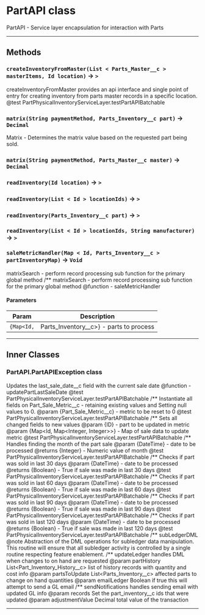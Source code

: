 # PartAPI class

 PartAPI - Service layer encapsulation for interaction with Parts

---
## Methods
### `createInventoryFromMaster(List < Parts_Master__c > masterItems, Id location)` → `>`

 createInventoryFromMaster provides an api interface and single point of entry for creating inventory from parts master records in a specific location. @test PartPhysicalInventoryServiceLayer.testPartAPIBatchable

### `matrix(String paymentMethod, Parts_Inventory__c part)` → `Decimal`

 Matrix - Determines the matrix value based on the requested part being sold.

### `matrix(String paymentMethod, Parts_Master__c master)` → `Decimal`
### `readInventory(Id location)` → `>`
### `readInventory(List < Id > locationIds)` → `>`
### `readInventory(Parts_Inventory__c part)` → `>`
### `readInventory(List < Id > locationIds, String manufacturer)` → `>`
### `saleMetricHandler(Map < Id, Parts_Inventory__c > partInventoryMap)` → `Void`

 matrixSearch - perform record processing sub function for the primary global method /** matrixSearch - perform record processing sub function for the primary global method @function - saleMetricHandler

#### Parameters
|Param|Description|
|-----|-----------|
|`{Map<Id,` |  Parts_Inventory__c>} - parts to process |

---
## Inner Classes

### PartAPI.PartAPIException class

 Updates the last_sale_date__c field with the current sale date @function - updatePartLastSaleDate @test PartPhysicalInventoryServiceLayer.testPartAPIBatchable /** Instantiate all fields on Part_Sale_Metric__c - retaining existing values and Setting null values to 0. @param {Part_Sale_Metric__c} - metric to be reset to 0 @test PartPhysicalInventoryServiceLayer.testPartAPIBatchable /** Sets all changed fields to new values @param {ID} - part to be updated in metric @param {Map<Id, Map<Integer, Integer>>} - Map of sale data to update metric @test PartPhysicalInventoryServiceLayer.testPartAPIBatchable /** Handles finding the month of the part sale @param {DateTime} - date to be processed @returns {Integer} - Numeric value of month @test PartPhysicalInventoryServiceLayer.testPartAPIBatchable /** Checks if part was sold in last 30 days @param {DateTime} - date to be processed @returns {Boolean} - True if sale was made in last 30 days @test PartPhysicalInventoryServiceLayer.testPartAPIBatchable /** Checks if part was sold in last 60 days @param {DateTime} - date to be processed @returns {Boolean} - True if sale was made in last 60 days @test PartPhysicalInventoryServiceLayer.testPartAPIBatchable /** Checks if part was sold in last 90 days @param {DateTime} - date to be processed @returns {Boolean} - True if sale was made in last 90 days @test PartPhysicalInventoryServiceLayer.testPartAPIBatchable /** Checks if part was sold in last 120 days @param {DateTime} - date to be processed @returns {Boolean} - True if sale was made in last 120 days @test PartPhysicalInventoryServiceLayer.testPartAPIBatchable /** subLedgerDML @note Abstraction of the DML operations for subledger data manipulation. This routine will ensure that all subledger activity is controlled by a single routine respecting feature enablement. /** updateLedger handles DML when changes to on hand are requested @param  partHistory   List<Part_Inventory_History__c> list of history records with quantity and cost info @param  partsToUpdate List<Parts_Inventory__c> affected parts to change on hand quantities @param  emailLedger   Boolean if true this will attempt to send a GL email /** sendNotifications handles sending email with updated GL info @param  records Set<Id> the part_inventory__c ids that were updated @param  adjustmentValue Decimal total value of the transaction

---
